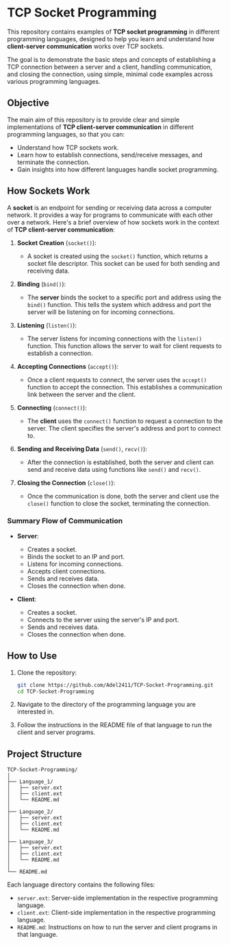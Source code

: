 # TCP Socket Programming

This repository contains examples of **TCP socket programming** in different programming languages, designed to help you learn and understand how **client-server communication** works over TCP sockets.

The goal is to demonstrate the basic steps and concepts of establishing a TCP connection between a server and a client, handling communication, and closing the connection, using simple, minimal code examples across various programming languages.

## Objective

The main aim of this repository is to provide clear and simple implementations of **TCP client-server communication** in different programming languages, so that you can:

- Understand how TCP sockets work.
- Learn how to establish connections, send/receive messages, and terminate the connection.
- Gain insights into how different languages handle socket programming.

## How Sockets Work

A **socket** is an endpoint for sending or receiving data across a computer network. It provides a way for programs to communicate with each other over a network. Here's a brief overview of how sockets work in the context of **TCP client-server communication**:

1. **Socket Creation** (`socket()`):

   - A socket is created using the `socket()` function, which returns a socket file descriptor. This socket can be used for both sending and receiving data.

2. **Binding** (`bind()`):

   - The **server** binds the socket to a specific port and address using the `bind()` function. This tells the system which address and port the server will be listening on for incoming connections.

3. **Listening** (`listen()`):

   - The server listens for incoming connections with the `listen()` function. This function allows the server to wait for client requests to establish a connection.

4. **Accepting Connections** (`accept()`):

   - Once a client requests to connect, the server uses the `accept()` function to accept the connection. This establishes a communication link between the server and the client.

5. **Connecting** (`connect()`):

   - The **client** uses the `connect()` function to request a connection to the server. The client specifies the server's address and port to connect to.

6. **Sending and Receiving Data** (`send()`, `recv()`):

   - After the connection is established, both the server and client can send and receive data using functions like `send()` and `recv()`.

7. **Closing the Connection** (`close()`):
   - Once the communication is done, both the server and client use the `close()` function to close the socket, terminating the connection.

### Summary Flow of Communication

- **Server**:

  - Creates a socket.
  - Binds the socket to an IP and port.
  - Listens for incoming connections.
  - Accepts client connections.
  - Sends and receives data.
  - Closes the connection when done.

- **Client**:
  - Creates a socket.
  - Connects to the server using the server's IP and port.
  - Sends and receives data.
  - Closes the connection when done.

## How to Use

1. Clone the repository:

   ```bash
   git clone https://github.com/Adel2411/TCP-Socket-Programming.git
   cd TCP-Socket-Programming
   ```

2. Navigate to the directory of the programming language you are interested in.
3. Follow the instructions in the README file of that language to run the client and server programs.

## Project Structure

```plaintext
TCP-Socket-Programming/
│
├── Language_1/
│   ├── server.ext
│   ├── client.ext
│   └── README.md
│
├── Language_2/
│   ├── server.ext
│   ├── client.ext
│   └── README.md
│
├── Language_3/
│   ├── server.ext
│   ├── client.ext
│   └── README.md
│
└── README.md
```

Each language directory contains the following files:

- `server.ext`: Server-side implementation in the respective programming language.
- `client.ext`: Client-side implementation in the respective programming language.
- `README.md`: Instructions on how to run the server and client programs in that language.
